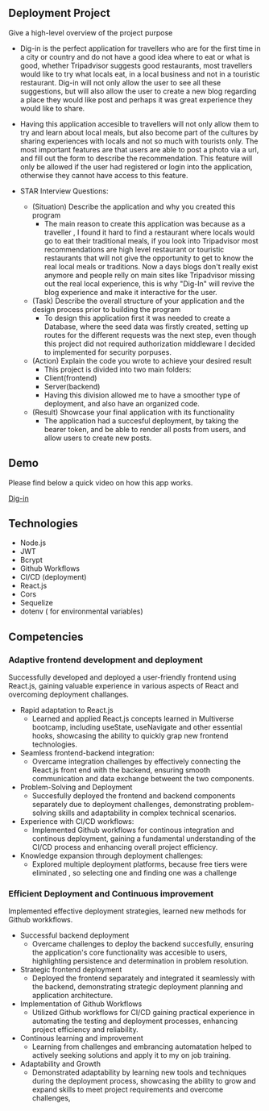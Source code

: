 ## Deployment Project
Give a high-level overview of the project purpose
- Dig-in is the perfect application for travellers who are for the first time in a city or country and do not have a good idea where to eat or what is good, whether Tripadvisor suggests good restaurants, most travellers would like to try what locals eat, in a local business and not in a touristic restaurant. Dig-in will not only allow the user to see all these suggestions, but will also allow the user to create a new blog regarding a place they would like post and perhaps it was great experience they would like to share.
- Having this application accesible to travellers will not only allow them to try and learn about local meals, but also become part of the cultures by sharing experiences with locals and not so much with tourists only.
The most important features are that users are able to post a photo via a url, and fill out the form to describe the recommendation. This feature will only be allowed if the user had registered or login into the application, otherwise they cannot have access to this feature.

- STAR Interview Questions:
    - (Situation) Describe the application and why you created this program
        * The main reason to create this application was because as a traveller , I found it hard to find a restaurant where locals would go to eat their traditional meals, if you look into Tripadvisor most recommendations are high level restaurant or touristic restaurants that will not give the opportunity to get to know the real local meals or traditions. Now a days blogs don't really exist anymore and people relly on main sites like Tripadvisor missing out the real local experience, this is why "Dig-In" will revive the blog experience and make it interactive for the user.
    - (Task) Describe the overall structure of your application and the design process prior to building the program
        * To design this application first it was needed to create a Database, where the seed data was firstly created, setting up routes for the different requests was the next step, even though this project did not required authorization middleware I decided to implemented for security porpuses.
    - (Action) Explain the code you wrote to achieve your desired result
        * This project is divided into two main folders:
        * Client(frontend)
        * Server(backend)
        * Having this division allowed me to have a smoother type of deployment, and also have an organized code.
    - (Result) Showcase your final application with its functionality
        * The application had a succesful deployment, by taking the bearer token, and be able to render all posts from users, and allow users to create new posts.


## Demo
Please find below a quick video on how this app works. 


[Dig-in](https://www.youtube.com/watch?v=6s1lQrmwAPM)

## Technologies
- Node.js
- JWT
- Bcrypt
- Github Workflows
- CI/CD (deployment)
- React.js
- Cors
- Sequelize
- dotenv ( for environmental variables)


## Competencies
### Adaptive frontend development and deployment
Successfully developed and deployed a user-friendly frontend using React.js, gaining valuable experience in various aspects of React and overcoming deployment challanges.
- Rapid adaptation to React.js
    * Learned and applied React.js concepts learned in Multiverse bootcamp, including useState, useNavigate and other essential hooks, showcasing the ability to quickly grap new frontend technologies.
- Seamless frontend-backend integration:
    * Overcame integration challenges by effectively connecting the React.js front end with the backend, ensuring smooth communication and data exchange betweent the two components.
- Problem-Solving and Deployment
    * Succesfully deployed the frontend and backend components separately due to deployment challenges, demonstrating problem-solving skills and adaptability in complex technical scenarios.
- Experience with CI/CD workflows:
    * Implemented Github workflows for continous integration and continous deployment, gaining a fundamental understanding of the CI/CD process and enhancing overall project efficiency.
- Knowledge expansion through deployment challenges:
    * Explored multiple deployment platforms, because free tiers were eliminated , so selecting one and finding one was a challenge


### Efficient Deployment and Continuous improvement
Implemented effective deployment strategies, learned new methods for Github workkflows.
- Successful backend deployment
    * Overcame challenges to deploy the backend succesfully, ensuring the application's core functionality was accesible to users, highlighting persistence and determination in problem resolution.
- Strategic frontend deployment
    * Deployed the frontend separately and integrated it seamlessly with the backend, demonstrating strategic deployment planning and application architecture.
- Implementation of Github Workflows
    * Utilized Github workflows for CI/CD gaining practical experience in automating the testing and deployment processes, enhancing project efficiency and reliability.
- Continous learning and improvement
    * Learning from challenges and embrancing automatation helped to actively seeking solutions and apply it to my on job training.
- Adaptability and Growth
    * Demonstrated adaptability by learning new tools and techniques during the deployment process, showcasing the ability to grow and expand skills to meet project requirements and overcome challenges,
